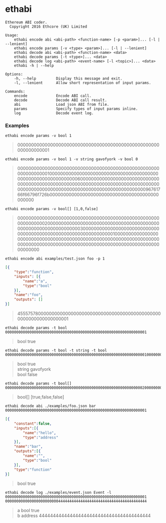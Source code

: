 # ethabi

```
Ethereum ABI coder.
  Copyright 2016 Ethcore (UK) Limited

Usage:
    ethabi encode abi <abi-path> <function-name> [-p <param>]... [-l | --lenient]
    ethabi encode params [-v <type> <param>]... [-l | --lenient]
    ethabi decode abi <abi-path> <function-name> <data>
    ethabi decode params [-t <type>]... <data>
    ethabi decode log <abi-path> <event-name> [-l <topic>]... <data>
    ethabi -h | --help

Options:
    -h, --help         Display this message and exit.
    -l, --lenient      Allow short representation of input params.

Commands:
    encode             Encode ABI call.
    decode             Decode ABI call result.
    abi                Load json ABI from file.
    params             Specify types of input params inline.
    log                Decode event log.
```

### Examples

```
ethabi encode params -v bool 1
```

> 0000000000000000000000000000000000000000000000000000000000000001

```
ethabi encode params -v bool 1 -v string gavofyork -v bool 0
```

> 00000000000000000000000000000000000000000000000000000000000000010000000000000000000000000000000000000000000000000000000000000060000000000000000000000000000000000000000000000000000000000000000000000000000000000000000000000000000000000000000000000000000000096761766f66796f726b0000000000000000000000000000000000000000000000

```
ethabi encode params -v bool[] [1,0,false]
```

> 00000000000000000000000000000000000000000000000000000000000000200000000000000000000000000000000000000000000000000000000000000003000000000000000000000000000000000000000000000000000000000000000100000000000000000000000000000000000000000000000000000000000000000000000000000000000000000000000000000000000000000000000000000000

```
ethabi encode abi examples/test.json foo -p 1
```

```json
[{
	"type":"function",
	"inputs": [{
		"name":"a",
		"type":"bool"
	}],
	"name":"foo",
	"outputs": []
}]
```

> 455575780000000000000000000000000000000000000000000000000000000000000001

```
ethabi decode params -t bool 0000000000000000000000000000000000000000000000000000000000000001
```

> bool true

```
ethabi decode params -t bool -t string -t bool 00000000000000000000000000000000000000000000000000000000000000010000000000000000000000000000000000000000000000000000000000000060000000000000000000000000000000000000000000000000000000000000000000000000000000000000000000000000000000000000000000000000000000096761766f66796f726b0000000000000000000000000000000000000000000000
```

> bool true<br/>
> string gavofyork<br/>
> bool false

```
ethabi decode params -t bool[] 00000000000000000000000000000000000000000000000000000000000000200000000000000000000000000000000000000000000000000000000000000003000000000000000000000000000000000000000000000000000000000000000100000000000000000000000000000000000000000000000000000000000000000000000000000000000000000000000000000000000000000000000000000000
```

> bool[] [true,false,false]

```
ethabi decode abi ./examples/foo.json bar 0000000000000000000000000000000000000000000000000000000000000001
```

```json
[{
	"constant":false,
	"inputs":[{
		"name":"hello",
		"type":"address"
	}],
	"name":"bar",
	"outputs":[{
		"name":"",
		"type":"bool"
	}],
	"type":"function"
}]
```

> bool true

```
ethabi decode log ./examples/event.json Event -l 0000000000000000000000000000000000000000000000000000000000000001 0000000000000000000000004444444444444444444444444444444444444444
```

> a bool true<br/>
> b address 4444444444444444444444444444444444444444

